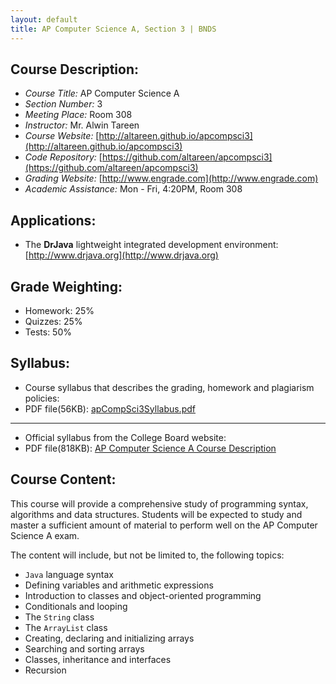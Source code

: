 ```yaml
---
layout: default
title: AP Computer Science A, Section 3 | BNDS
---
```

## Course Description:

+ *Course Title:* AP Computer Science A
+ *Section Number:* 3
+ *Meeting Place:* Room 308
+ *Instructor:* Mr. Alwin Tareen
+ *Course Website:* [http://altareen.github.io/apcompsci3](http://altareen.github.io/apcompsci3)
+ *Code Repository:* [https://github.com/altareen/apcompsci3](https://github.com/altareen/apcompsci3)
+ *Grading Website:* [http://www.engrade.com](http://www.engrade.com)
+ *Academic Assistance:* Mon - Fri, 4:20PM, Room 308

## Applications:

+ The **DrJava** lightweight integrated development environment: [http://www.drjava.org](http://www.drjava.org)

## Grade Weighting:

+ Homework: 25%
+ Quizzes: 25%
+ Tests: 50%

## Syllabus:

+ Course syllabus that describes the grading, homework and plagiarism policies:
+ PDF file(56KB): [apCompSci3Syllabus.pdf](/apcompsci3/assets/apCompSci3Syllabus.pdf)

---

+ Official syllabus from the College Board website:
+ PDF file(818KB): [AP Computer Science A Course Description](https://secure-media.collegeboard.org/digitalServices/pdf/ap/ap-computer-science-a-course-description.pdf)

## Course Content:

This course will provide a comprehensive study of programming syntax, algorithms
and data structures. Students will be expected to study and master a sufficient
amount of material to perform well on the AP Computer Science A exam.

The content will include, but not be limited to, the following topics:

+ `Java` language syntax
+ Defining variables and arithmetic expressions
+ Introduction to classes and object-oriented programming
+ Conditionals and looping
+ The `String` class
+ The `ArrayList` class
+ Creating, declaring and initializing arrays
+ Searching and sorting arrays
+ Classes, inheritance and interfaces
+ Recursion

